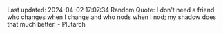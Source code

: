Last updated: 2024-04-02 17:07:34
Random Quote: I don't need a friend who changes when I change and who nods when I nod; my shadow does that much better. - Plutarch